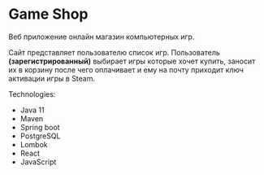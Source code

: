 # Game Shop

Веб приложение онлайн магазин компьютерных игр.

Сайт представляет пользователю список игр. Пользователь __(зарегистрированный)__ выбирает игры которые хочет купить,
заносит их в корзину после чего оплачивает и ему на почту приходит ключ активации игры в Steam.

Technologies:
- Java 11
- Maven
- Spring boot
- PostgreSQL
- Lombok
- React
- JavaScript
